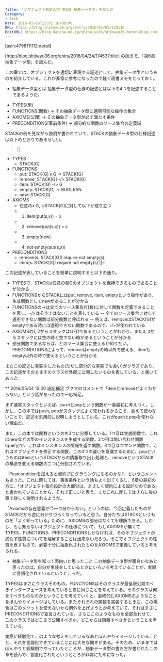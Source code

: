 ```yaml
---
Title: 「オブジェクト指向入門 第6章 抽象データ型」を読んだ
Category:
- tech
Date: 2016-05-03T22:01:16+09:00
URL: https://blog.shibayu36.org/entry/2016/05/03/220116
EditURL: https://blog.hatena.ne.jp/shiba_yu36/shibayu36.hatenablog.com/atom/entry/6653812171394203882
---
```


[asin:4798111112:detail]

[http://blog.shibayu36.org/entry/2016/04/24/174537:title] の続きで、「第6章 抽象データ型」を読んだ。

この章では、オブジェクトを適切に表現する記述として、抽象データ型というものを紹介している。これが非常に参考になったので軽く読書メモをとっておく。


* 抽象データ型とは
抽象データ型の仕様の記述とは以下の4つを記述することであるようだ。
- TYPES(型)
- FUNCTIONS(関数) -> その抽象データ型に適用可能な操作の集合
- AXIOMS(公理) -> その抽象データ型が必ず満たす条件
- PRECONDITIONS(事前条件) -> 部分的な関数のソース集合の定義域

STACKの例を見ながら説明が書かれていて、STACKの抽象データ型の仕様記述は以下のとおりであるらしい。

>||
- TYPES
    - STACK[G]
- FUNCTIONS
    - put: STACK[G] x G -> STACK[G]
    - remove: STACK[G] -/> STACK[G]
    - item: STACK[G] -/> G
    - empty: STACK[G] -> BOOLEAN
    - new: STACK[G]
- AXIOMS
    - 任意のx:G, s:STACK[G]に対して以下が成り立つ
    - 1. item(put(s,x)) = x
    - 2. remove(put(s,x)) = s
    - 3. empty(new)
    - 4. not empty(put(s,x))
- PRECONDITIONS
    - remove(s: STACK[G]) require not empty(s)
    - item(s: STACK[G]) require not empty(s)
||<

この記述が表していることを簡単に説明すると以下の通り。
- TYPESで、STACKは任意の型Gのオブジェクトを保持できるものであることが分かる
- FUNCTIONSからSTACKにはput, remove, item, emptyという操作があり、生成関数としてnewがあることが分かる
- FUNCTIONSの->は全てのソース集合(引数)に対して関数を定義できることを表し、-/>はそうではないことを表している
-- 全てのソース集合に対して適用できない関数は部分関数と呼ばれる
-- 例えば、removeはSTACK[G]がemptyである時には適用できない関数であるので、-/>が使われている
- AXIOMSの1, 2からスタックはLIFOであるということがわかり、また3, 4からスタックには空の時と空でない時があるということが分かる
- 部分関数であるならば、どのソース集合に使えるか知りたい。PRECONDITIONSによって、removeはemptyの時以外で使える、itemもempty以外の時で使えるということが分かる

またこの記述に実装をしたもの(ただし部分的な実装でも良い)がクラスであり、この記述がそのままそのクラスが外部に公開したいものを表している、と書いてあった。

** 2016/05/04 15:00 追記補足
ブクマのコメントで「itemとremoveがよくわからない」という話があったので一応補足。

まず通常スタックといえば、pushとpopという関数が一番最初に考えつく。しかし、この本ではpush, popがスタックによく使われるからこそ、あえて使わないことで、記述を汎用的に説明しようとしている。これがpushとpopを使わない理由だ。

また、この本では関数というのを3つに分類している。1つ目は生成関数で、これはnewなどの型のインスタンスを生成する関数。2つ目は問い合わせ関数(query)で、これはインスタンスの情報を返す関数。3つ目はコマンド関数で、これはオブジェクトを修正する関数。この3つの違いを意識するために、popというものはitemというSTACKからの情報取り出し処理と、removeというSTACKの構造を変える関数の二つに分割されている。


「Postconditionを加えると契約プログラミングになるのかな?」というコメントもあった。これに関しては、事後条件という話もよく出てくるし、6章の最初の方に、「オブジェクト指向設計の大部分は、まさしく契約による設計なのである」と書かれていることから、それで正しいと思う。またこれに関してはさらに後の章で詳しく説明されるようだ。


「Axiomsの存在意義が今一つ分からない」というのは、今回定義したものがSTACKだから逆に分かりづらくなっていると思う。自分たちはSTACKというものを「よく知っている」ために、AXIOMSの部分はなくても理解できる。しかし、もし知らないオブジェクトの仕様について、もしAXIOMSが無くてTYPES、FUNCTIONS、PRECONDITIONSしかなければ、そのオブジェクトが満たす性質についてを理解することは出来ないだろう。そこでオブジェクトの性質を表すもので、必要十分に抽象化されたものをAXIOMSで定義していると考えられる。


* 抽象データ型を知って面白いと思ったこと
この抽象データ型が面白いなあと思ったのは、自分が実装をしているときにいろいろ考えていることが、実際に言語化されているというところだ。

TYPESはまさにクラスそのもの。FUNCTIONSはそのクラスが最低限公開すべきインターフェースを考えているときに同じことを考えている。そのクラスは何をすべきものなのかということを考えていくと、最終的にAXIOMSのようなことをぼんやりイメージはしている。またそれぞれの関数を実装するときに、この場合はこのメソッドを使えないから例外を上げようとか考えていて、それはまさにPRECONDITIONSで宣言されている。さらにこのようなものを全部合わせて、このクラスではどこまで公開すべきか、どこからは隠蔽すべきかということを考えている。


実際に経験則でこのような考えをしているなあとぼんやりイメージしていることと、それを言語化できていることには大きな開きがある。そのため、いままではぼんやりと経験則でやっていたところが、抽象データ型の書き方が書かれたこの章を読んで、言語化されたというところが非常にためになった。
